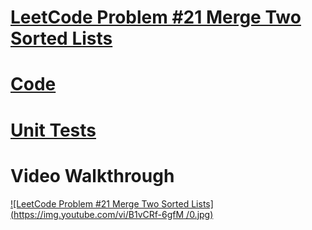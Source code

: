 # [LeetCode Problem #21 Merge Two Sorted Lists](https://leetcode.com/problems/merge-two-sorted-lists/) 

# [Code](merge_two_sorted_lists.py)

# [Unit Tests](merge_two_sorted_lists_test.py)


# Video Walkthrough

[![LeetCode Problem #21 Merge Two Sorted Lists](https://img.youtube.com/vi/B1vCRf-6gfM /0.jpg)](https://www.youtube.com/watch?v=B1vCRf-6gfM )
